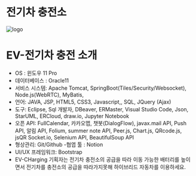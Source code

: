 # 전기차 충전소
![logo](https://github.com/AREUMBAE/electric-car/assets/137476323/ac4d382d-d82c-4990-85a3-6901b06b7f6c)

# EV-전기차 충전 소개
- OS : 윈도우 11 Pro
- 데이터베이스 : Oracle11
- 서비스 시스템: Apache Tomcat, SpringBoot(Tiles/Security/Websocket), Node.js(WebRTC), MyBatis,
- 언어: JAVA, JSP, HTML5, CSS3, Javascript,, SQL, JQuery (Ajax)
- 도구: Eclipse, Sql 개발자, DBeaver, ERMaster, Visual Studio Code, Json, StarUML, ERCloud, draw.io, Jupyter Notebook
- 오픈 API: FullCalendar, 카카오맵, 챗봇(DialogFlow), javax.mail API, Push API, 알림 API, Folium, summer note API, Peer.js, Chart.js, QRcode.js, jsQR Socket.io, Selenium API, BeautifulSoup API
- 형상관리: Git/Github -협엽 툴 : Notion
- UI/UX 프레임워크: Bootstrap
- EV-CHarging 기획자는 전기차 충전소의 공급을 따라 이동 가능한 배터리를 높이면서 전기차를 충전소의 공급을 따라가지못해 하이브리드 자동차를 이용하세요.
